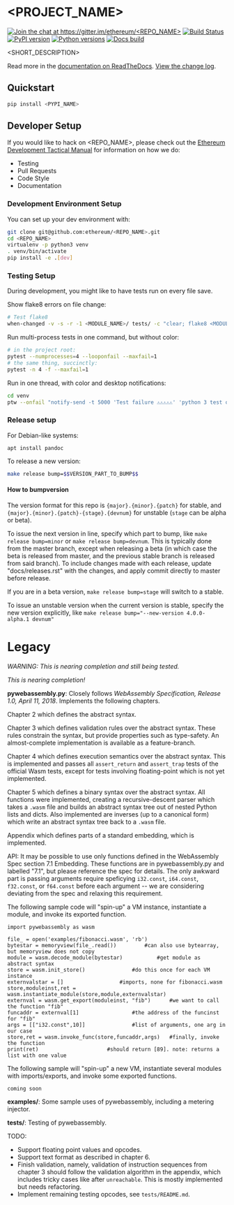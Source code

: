 # <PROJECT_NAME>

[![Join the chat at https://gitter.im/ethereum/<REPO_NAME>](https://badges.gitter.im/ethereum/<REPO_NAME>.svg)](https://gitter.im/ethereum/<REPO_NAME>?utm_source=badge&utm_medium=badge&utm_campaign=pr-badge&utm_content=badge)
[![Build Status](https://circleci.com/gh/ethereum/<REPO_NAME>.svg?style=shield)](https://circleci.com/gh/ethereum/<REPO_NAME>)
[![PyPI version](https://badge.fury.io/py/<PYPI_NAME>.svg)](https://badge.fury.io/py/<PYPI_NAME>)
[![Python versions](https://img.shields.io/pypi/pyversions/<PYPI_NAME>.svg)](https://pypi.python.org/pypi/<PYPI_NAME>)
[![Docs build](https://readthedocs.org/projects/<RTD_NAME>/badge/?version=latest)](http://<RTD_NAME>.readthedocs.io/en/latest/?badge=latest)
   

<SHORT_DESCRIPTION>

Read more in the [documentation on ReadTheDocs](https://<RTD_NAME>.readthedocs.io/). [View the change log](https://<RTD_NAME>.readthedocs.io/en/latest/releases.html).

## Quickstart

```sh
pip install <PYPI_NAME>
```

## Developer Setup

If you would like to hack on <REPO_NAME>, please check out the
[Ethereum Development Tactical Manual](https://github.com/pipermerriam/ethereum-dev-tactical-manual)
for information on how we do:

- Testing
- Pull Requests
- Code Style
- Documentation

### Development Environment Setup

You can set up your dev environment with:

```sh
git clone git@github.com:ethereum/<REPO_NAME>.git
cd <REPO_NAME>
virtualenv -p python3 venv
. venv/bin/activate
pip install -e .[dev]
```

### Testing Setup

During development, you might like to have tests run on every file save.

Show flake8 errors on file change:

```sh
# Test flake8
when-changed -v -s -r -1 <MODULE_NAME>/ tests/ -c "clear; flake8 <MODULE_NAME> tests && echo 'flake8 success' || echo 'error'"
```

Run multi-process tests in one command, but without color:

```sh
# in the project root:
pytest --numprocesses=4 --looponfail --maxfail=1
# the same thing, succinctly:
pytest -n 4 -f --maxfail=1
```

Run in one thread, with color and desktop notifications:

```sh
cd venv
ptw --onfail "notify-send -t 5000 'Test failure ⚠⚠⚠⚠⚠' 'python 3 test on <REPO_NAME> failed'" ../tests ../<MODULE_NAME>
```

### Release setup

For Debian-like systems:
```
apt install pandoc
```

To release a new version:

```sh
make release bump=$$VERSION_PART_TO_BUMP$$
```

#### How to bumpversion

The version format for this repo is `{major}.{minor}.{patch}` for stable, and
`{major}.{minor}.{patch}-{stage}.{devnum}` for unstable (`stage` can be alpha or beta).

To issue the next version in line, specify which part to bump,
like `make release bump=minor` or `make release bump=devnum`. This is typically done from the
master branch, except when releasing a beta (in which case the beta is released from master,
and the previous stable branch is released from said branch). To include changes made with each
release, update "docs/releases.rst" with the changes, and apply commit directly to master 
before release.

If you are in a beta version, `make release bump=stage` will switch to a stable.

To issue an unstable version when the current version is stable, specify the
new version explicitly, like `make release bump="--new-version 4.0.0-alpha.1 devnum"`

# Legacy 

*WARNING: This is nearing completion and still being tested.*

*This is nearing completion!*
  

**pywebassembly.py**: Closely follows *WebAssembly Specification, Release 1.0, April 11, 2018*. Implements the following chapters.

Chapter 2 which defines the abstract syntax.

Chapter 3 which defines validation rules over the abstract syntax. These rules constrain the syntax, but provide properties such as type-safety. An almost-complete implementation is available as a feature-branch.

Chapter 4 which defines execution semantics over the abstract syntax. This is implemented and passes all `assert_return` and `assert_trap` tests of the official Wasm tests, except for tests involving floating-point which is not yet implemented.

Chapter 5 which defines a binary syntax over the abstract syntax. All functions were implemented, creating a recursive-descent parser which takes a `.wasm` file and builds an abstract syntax tree out of nested Python lists and dicts. Also implemented are inverses (up to a canonical form) which write an abstract syntax tree back to a `.wasm` file.

Appendix which defines parts of a standard embedding, which is implemented.


API: It may be possible to use only functions defined in the WebAssembly Spec section 7.1 Embedding. These functions are in pywebassembly.py and labelled "7.1", but please reference the spec for details. The only awkward part is passing arguments require speficying `i32.const`, `i64.const`, `f32.const`, or `f64.const` before each argument -- we are considering deviating from the spec and relaxing this requirement.


The following sample code will "spin-up" a VM instance, instantiate a module, and invoke its exported function.


```
import pywebassembly as wasm

file_ = open('examples/fibonacci.wasm', 'rb')
bytestar = memoryview(file_.read())			#can also use bytearray, but memoryview does not copy
module = wasm.decode_module(bytestar)			#get module as abstract syntax
store = wasm.init_store()				#do this once for each VM instance
externvalstar = []					#imports, none for fibonacci.wasm
store,moduleinst,ret = wasm.instantiate_module(store,module,externvalstar)
externval = wasm.get_export(moduleinst, "fib")		#we want to call the function "fib"
funcaddr = externval[1]					#the address of the funcinst for "fib"
args = [["i32.const",10]]				#list of arguments, one arg in our case
store,ret = wasm.invoke_func(store,funcaddr,args)	#finally, invoke the function
print(ret)						#should return [89]. note: returns a list with one value
```

The following sample will "spin-up" a new VM, instantiate several modules with imports/exports, and invoke some exported functions.

```
coming soon
```

**examples/**: Some sample uses of pywebassembly, including a metering injector.

**tests/**:  Testing of pywebassembly.



TODO:
 * Support floating point values and opcodes.
 * Support text format as described in chapter 6.
 * Finish validation, namely, validation of instruction sequences from chapter 3 should follow the validation algorithm in the appendix, which includes tricky cases like after `unreachable`. This is mostly implemented but needs refactoring.
 * Implement remaining testing opcodes, see `tests/README.md`.


